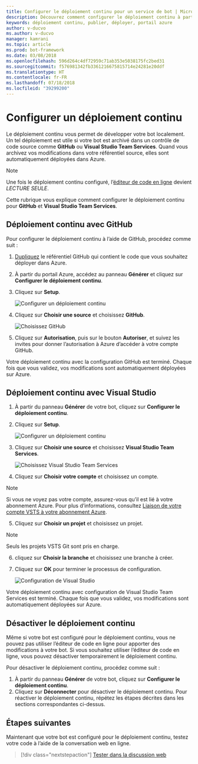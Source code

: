 ```yaml
---
title: Configurer le déploiement continu pour un service de bot | Microsoft Docs
description: Découvrez comment configurer le déploiement continu à partir du contrôle de code source pour un service de bot.
keywords: déploiement continu, publier, déployer, portail azure
author: v-ducvo
ms.author: v-ducvo
manager: kamrani
ms.topic: article
ms.prod: bot-framework
ms.date: 03/08/2018
ms.openlocfilehash: 596d264c4df72959c71ab353e5038175fc2bed31
ms.sourcegitcommit: f576981342fb3361216675815714e24281e20ddf
ms.translationtype: HT
ms.contentlocale: fr-FR
ms.lasthandoff: 07/18/2018
ms.locfileid: "39299200"
---
```

# <a name="set-up-continuous-deployment"></a>Configurer un déploiement continu

Le déploiement continu vous permet de développer votre bot localement. Un tel déploiement est utile si votre bot est archivé dans un contrôle de code source comme **GitHub** ou **Visual Studio Team Services**. Quand vous archivez vos modifications dans votre référentiel source, elles sont automatiquement déployées dans Azure.

> [!NOTE]
> Une fois le déploiement continu configuré, l’[éditeur de code en ligne](bot-service-build-online-code-editor.md) devient *LECTURE SEULE*.

Cette rubrique vous explique comment configurer le déploiement continu pour **GitHub** et **Visual Studio Team Services**.

## <a name="continuous-deployment-using-github"></a>Déploiement continu avec GitHub

Pour configurer le déploiement continu à l’aide de GitHub, procédez comme suit :

1. [Dupliquez](https://help.github.com/articles/fork-a-repo/) le référentiel GitHub qui contient le code que vous souhaitez déployer dans Azure.
2. À partir du portail Azure, accédez au panneau **Générer** et cliquez sur **Configurer le déploiement continu**. 
3. Cliquez sur **Setup**.
   
   ![Configurer un déploiement continu](~/media/azure-bot-build/continuous-deployment-setup.png)

4. Cliquez sur **Choisir une source** et choisissez **GitHub**.

   ![Choisissez GitHub](~/media/azure-bot-build/continuous-deployment-setup-github.png)

5. Cliquez sur **Autorisation**, puis sur le bouton **Autoriser**, et suivez les invites pour donner l’autorisation à Azure d’accéder à votre compte GitHub.

Votre déploiement continu avec la configuration GitHub est terminé. Chaque fois que vous validez, vos modifications sont automatiquement déployées sur Azure.

## <a name="continuous-deployment-using-visual-studio"></a>Déploiement continu avec Visual Studio

1. À partir du panneau **Générer** de votre bot, cliquez sur **Configurer le déploiement continu**. 
2. Cliquez sur **Setup**.
   
   ![Configurer un déploiement continu](~/media/azure-bot-build/continuous-deployment-setup.png)

3. Cliquez sur **Choisir une source** et choisissez **Visual Studio Team Services**.

   ![Choisissez Visual Studio Team Services](~/media/azure-bot-build/continuous-deployment-setup-vs.png)

4. Cliquez sur **Choisir votre compte** et choisissez un compte.

> [!NOTE]
> Si vous ne voyez pas votre compte, assurez-vous qu’il est lié à votre abonnement Azure.
> Pour plus d’informations, consultez [Liaison de votre compte VSTS à votre abonnement Azure](https://github.com/projectkudu/kudu/wiki/Setting-up-a-VSTS-account-so-it-can-deploy-to-a-Web-App#linking-your-vsts-account-to-your-azure-subscription).

5. Cliquez sur **Choisir un projet** et choisissez un projet.

> [!NOTE]
> Seuls les projets VSTS Git sont pris en charge.

6. cliquez sur **Choisir la branche** et choisissez une branche à créer.
7. Cliquez sur **OK** pour terminer le processus de configuration.

   ![Configuration de Visual Studio](~/media/azure-bot-build/continuous-deployment-setup-vs-configuration.png)

Votre déploiement continu avec configuration de Visual Studio Team Services est terminé. Chaque fois que vous validez, vos modifications sont automatiquement déployées sur Azure.

## <a name="disable-continuous-deployment"></a>Désactiver le déploiement continu

Même si votre bot est configuré pour le déploiement continu, vous ne pouvez pas utiliser l’éditeur de code en ligne pour apporter des modifications à votre bot. Si vous souhaitez utiliser l’éditeur de code en ligne, vous pouvez désactiver temporairement le déploiement continu.

Pour désactiver le déploiement continu, procédez comme suit :

1. À partir du panneau **Générer** de votre bot, cliquez sur **Configurer le déploiement continu**. 
2. Cliquez sur **Déconnecter** pour désactiver le déploiement continu. Pour réactiver le déploiement continu, répétez les étapes décrites dans les sections correspondantes ci-dessus.

## <a name="next-steps"></a>Étapes suivantes
Maintenant que votre bot est configuré pour le déploiement continu, testez votre code à l’aide de la conversation web en ligne.

> [!div class="nextstepaction"]
> [Tester dans la discussion web](bot-service-manage-test-webchat.md)
